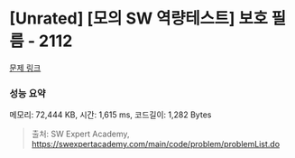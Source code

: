 # [Unrated] [모의 SW 역량테스트] 보호 필름 - 2112 

[문제 링크](https://swexpertacademy.com/main/code/problem/problemDetail.do?contestProbId=AV5V1SYKAaUDFAWu) 

### 성능 요약

메모리: 72,444 KB, 시간: 1,615 ms, 코드길이: 1,282 Bytes



> 출처: SW Expert Academy, https://swexpertacademy.com/main/code/problem/problemList.do